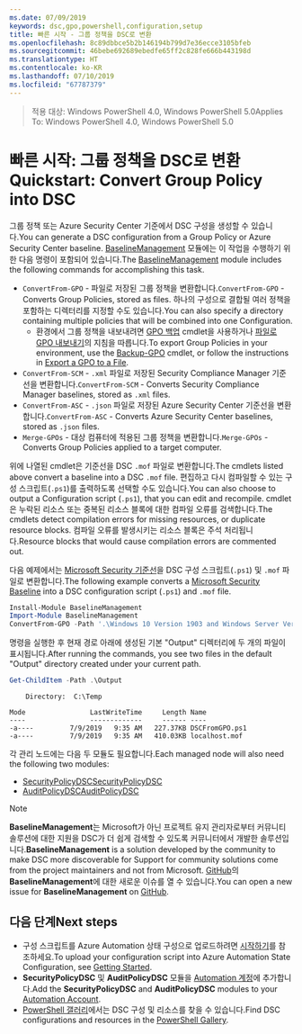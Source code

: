 ```yaml
---
ms.date: 07/09/2019
keywords: dsc,gpo,powershell,configuration,setup
title: 빠른 시작 - 그룹 정책을 DSC로 변환
ms.openlocfilehash: 8c89dbbce5b2b146194b799d7e36ecce3105bfeb
ms.sourcegitcommit: 46bebe692689ebedfe65ff2c828fe666b443198d
ms.translationtype: HT
ms.contentlocale: ko-KR
ms.lasthandoff: 07/10/2019
ms.locfileid: "67787379"
---
```

> <span data-ttu-id="42a92-103">적용 대상: Windows PowerShell 4.0, Windows PowerShell 5.0</span><span class="sxs-lookup"><span data-stu-id="42a92-103">Applies To: Windows PowerShell 4.0, Windows PowerShell 5.0</span></span>

# <a name="quickstart-convert-group-policy-into-dsc"></a><span data-ttu-id="42a92-104">빠른 시작: 그룹 정책을 DSC로 변환</span><span class="sxs-lookup"><span data-stu-id="42a92-104">Quickstart: Convert Group Policy into DSC</span></span>

<span data-ttu-id="42a92-105">그룹 정책 또는 Azure Security Center 기준에서 DSC 구성을 생성할 수 있습니다.</span><span class="sxs-lookup"><span data-stu-id="42a92-105">You can generate a DSC configuration from a Group Policy or Azure Security Center baseline.</span></span> <span data-ttu-id="42a92-106">[BaselineManagement](https://www.powershellgallery.com/packages/BaselineManagement) 모듈에는 이 작업을 수행하기 위한 다음 명령이 포함되어 있습니다.</span><span class="sxs-lookup"><span data-stu-id="42a92-106">The [BaselineManagement](https://www.powershellgallery.com/packages/BaselineManagement) module includes the following commands for accomplishing this task.</span></span>

- <span data-ttu-id="42a92-107">`ConvertFrom-GPO` - 파일로 저장된 그룹 정책을 변환합니다.</span><span class="sxs-lookup"><span data-stu-id="42a92-107">`ConvertFrom-GPO` - Converts Group Policies, stored as files.</span></span> <span data-ttu-id="42a92-108">하나의 구성으로 결합될 여러 정책을 포함하는 디렉터리를 지정할 수도 있습니다.</span><span class="sxs-lookup"><span data-stu-id="42a92-108">You can also specify a directory containing multiple policies that will be combined into one Configuration.</span></span>
  - <span data-ttu-id="42a92-109">환경에서 그룹 정책을 내보내려면 [GPO 백업](/powershell/module/grouppolicy/backup-gpo?view=win10-ps) cmdlet을 사용하거나 [파일로 GPO 내보내기](/microsoft-desktop-optimization-pack/agpm/export-a-gpo-to-a-file)의 지침을 따릅니다.</span><span class="sxs-lookup"><span data-stu-id="42a92-109">To export Group Policies in your environment, use the [Backup-GPO](/powershell/module/grouppolicy/backup-gpo?view=win10-ps) cmdlet, or follow the instructions in [Export a GPO to a File](/microsoft-desktop-optimization-pack/agpm/export-a-gpo-to-a-file).</span></span>
- <span data-ttu-id="42a92-110">`ConvertFrom-SCM` - `.xml` 파일로 저장된 Security Compliance Manager 기준선을 변환합니다.</span><span class="sxs-lookup"><span data-stu-id="42a92-110">`ConvertFrom-SCM` - Converts Security Compliance Manager baselines, stored as `.xml` files.</span></span>
- <span data-ttu-id="42a92-111">`ConvertFrom-ASC` - `.json` 파일로 저장된 Azure Security Center 기준선을 변환합니다.</span><span class="sxs-lookup"><span data-stu-id="42a92-111">`ConvertFrom-ASC` - Converts Azure Security Center baselines, stored as `.json` files.</span></span>
- <span data-ttu-id="42a92-112">`Merge-GPOs` - 대상 컴퓨터에 적용된 그룹 정책을 변환합니다.</span><span class="sxs-lookup"><span data-stu-id="42a92-112">`Merge-GPOs` - Converts Group Policies applied to a target computer.</span></span>

<span data-ttu-id="42a92-113">위에 나열된 cmdlet은 기준선을 DSC `.mof` 파일로 변환합니다.</span><span class="sxs-lookup"><span data-stu-id="42a92-113">The cmdlets listed above convert a baseline into a DSC `.mof` file.</span></span> <span data-ttu-id="42a92-114">편집하고 다시 컴파일할 수 있는 구성 스크립트(`.ps1`)를 출력하도록 선택할 수도 있습니다.</span><span class="sxs-lookup"><span data-stu-id="42a92-114">You can also choose to output a Configuration script (`.ps1`), that you can edit and recompile.</span></span> <span data-ttu-id="42a92-115">cmdlet은 누락된 리소스 또는 중복된 리소스 블록에 대한 컴파일 오류를 검색합니다.</span><span class="sxs-lookup"><span data-stu-id="42a92-115">The cmdlets detect compilation errors for missing resources, or duplicate resource blocks.</span></span> <span data-ttu-id="42a92-116">컴파일 오류를 발생시키는 리소스 블록은 주석 처리됩니다.</span><span class="sxs-lookup"><span data-stu-id="42a92-116">Resource blocks that would cause compilation errors are commented out.</span></span>

<span data-ttu-id="42a92-117">다음 예제에서는 [Microsoft Security 기준선](https://www.microsoft.com/en-us/download/details.aspx?id=55319)을 DSC 구성 스크립트(`.ps1`) 및 `.mof` 파일로 변환합니다.</span><span class="sxs-lookup"><span data-stu-id="42a92-117">The following example converts a [Microsoft Security Baseline](https://www.microsoft.com/en-us/download/details.aspx?id=55319) into a DSC configuration script (`.ps1`) and `.mof` file.</span></span>

```powershell
Install-Module BaselineManagement
Import-Module BaselineManagement
ConvertFrom-GPO -Path '.\Windows 10 Version 1903 and Windows Server Version 1903 Security Baseline\GPOs\' -OutputConfigurationScript
```

<span data-ttu-id="42a92-118">명령을 실행한 후 현재 경로 아래에 생성된 기본 "Output" 디렉터리에 두 개의 파일이 표시됩니다.</span><span class="sxs-lookup"><span data-stu-id="42a92-118">After running the commands, you see two files in the default "Output" directory created under your current path.</span></span>

```powershell
Get-ChildItem -Path .\Output
```

```Output
    Directory:  C:\Temp

Mode                LastWriteTime     Length Name
----                -------------     ------ ----
-a----         7/9/2019   9:35 AM   227.37KB DSCFromGPO.ps1
-a----         7/9/2019   9:35 AM   410.03KB localhost.mof
```

<span data-ttu-id="42a92-119">각 관리 노드에는 다음 두 모듈도 필요합니다.</span><span class="sxs-lookup"><span data-stu-id="42a92-119">Each managed node will also need the following two modules:</span></span>

- [<span data-ttu-id="42a92-120">SecurityPolicyDSC</span><span class="sxs-lookup"><span data-stu-id="42a92-120">SecurityPolicyDSC</span></span>](https://www.powershellgallery.com/packages/SecurityPolicyDsc)
- [<span data-ttu-id="42a92-121">AuditPolicyDSC</span><span class="sxs-lookup"><span data-stu-id="42a92-121">AuditPolicyDSC</span></span>](https://www.powershellgallery.com/packages/AuditPolicyDsc)

> [!NOTE]
> <span data-ttu-id="42a92-122">**BaselineManagement**는 Microsoft가 아닌 프로젝트 유지 관리자로부터 커뮤니티 솔루션에 대한 지원을 DSC가 더 쉽게 검색할 수 있도록 커뮤니터에서 개발한 솔루션입니다.</span><span class="sxs-lookup"><span data-stu-id="42a92-122">**BaselineManagement** is a solution developed by the community to make DSC more discoverable for Support for community solutions come from the project maintainers and not from Microsoft.</span></span> <span data-ttu-id="42a92-123">[GitHub](https://github.com/microsoft/BaselineManagement)의 **BaselineManagement**에 대한 새로운 이슈를 열 수 있습니다.</span><span class="sxs-lookup"><span data-stu-id="42a92-123">You can open a new issue for **BaselineManagement** on [GitHub](https://github.com/microsoft/BaselineManagement).</span></span>

## <a name="next-steps"></a><span data-ttu-id="42a92-124">다음 단계</span><span class="sxs-lookup"><span data-stu-id="42a92-124">Next steps</span></span>

- <span data-ttu-id="42a92-125">구성 스크립트를 Azure Automation 상태 구성으로 업로드하려면 [시작하기](/automation/automation-dsc-getting-started#importing-a-configuration-into-azure-automation)를 참조하세요.</span><span class="sxs-lookup"><span data-stu-id="42a92-125">To upload your configuration script into Azure Automation State Configuration, see [Getting Started](/automation/automation-dsc-getting-started#importing-a-configuration-into-azure-automation).</span></span>
- <span data-ttu-id="42a92-126">**SecurityPolicyDSC** 및 **AuditPolicyDSC** 모듈을 [Automation 계정](/azure/automation/shared-resources/modules)에 추가합니다.</span><span class="sxs-lookup"><span data-stu-id="42a92-126">Add the **SecurityPolicyDSC** and **AuditPolicyDSC** modules to your [Automation Account](/azure/automation/shared-resources/modules).</span></span>
- <span data-ttu-id="42a92-127">[PowerShell 갤러리](https://www.powershellgallery.com/)에서는 DSC 구성 및 리소스를 찾을 수 있습니다.</span><span class="sxs-lookup"><span data-stu-id="42a92-127">Find DSC configurations and resources in the [PowerShell Gallery](https://www.powershellgallery.com/).</span></span>
